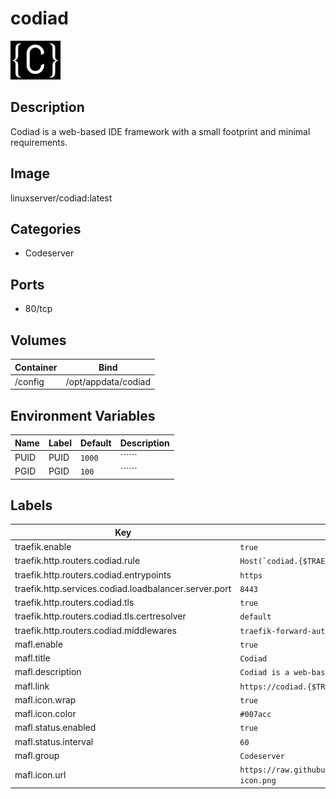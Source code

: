 # codiad

![Logo](images/codiad.png)

## Description
Codiad is a web\-based IDE framework with a small footprint and minimal requirements.

## Image
linuxserver/codiad:latest

## Categories
- Codeserver

## Ports
- 80/tcp

## Volumes
| Container | Bind |
|-----------|------|
| /config | /opt/appdata/codiad |

## Environment Variables
| Name | Label | Default | Description |
|------|-------|---------|-------------|
| PUID | PUID | ```1000``` | `````` |
| PGID | PGID | ```100``` | `````` |

## Labels
| Key | Value |
|-----|-------|
| traefik.enable | ```true``` |
| traefik.http.routers.codiad.rule | ```Host(`codiad.{$TRAEFIK_INGRESS_DOMAIN}`)``` |
| traefik.http.routers.codiad.entrypoints | ```https``` |
| traefik.http.services.codiad.loadbalancer.server.port | ```8443``` |
| traefik.http.routers.codiad.tls | ```true``` |
| traefik.http.routers.codiad.tls.certresolver | ```default``` |
| traefik.http.routers.codiad.middlewares | ```traefik-forward-auth``` |
| mafl.enable | ```true``` |
| mafl.title | ```Codiad``` |
| mafl.description | ```Codiad is a web-based IDE framework with a small footprint and minimal requirements.``` |
| mafl.link | ```https://codiad.{$TRAEFIK_INGRESS_DOMAIN}``` |
| mafl.icon.wrap | ```true``` |
| mafl.icon.color | ```#007acc``` |
| mafl.status.enabled | ```true``` |
| mafl.status.interval | ```60``` |
| mafl.group | ```Codeserver``` |
| mafl.icon.url | ```https://raw.githubusercontent.com/Qballjos/portainer_templates/master/Images/codiad-icon.png``` |

